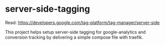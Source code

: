 # server-side-tagging

Read: https://developers.google.com/tag-platform/tag-manager/server-side

This project helps setup server-side tagging for google-analytics and conversion tracking by delivering a simple compose file with traefik.
